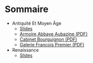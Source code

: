 <!-- TITLE: Cours d'Histoire de l'Art -->
<!-- SUBTITLE: Page d'accueil des cours d'Histoire de l'Art -->

# Sommaire
* Antiquité Et Moyen Âge
	* [Slides](https://docs.google.com/presentation/d/1FtUM6E7QCVqZ6B6ES6yztA8E1HrkTtD81H28z_poK6c/edit#slide=id.p1 "Antiquité Et Moyen-Âge")
	* [Armoire Abbaye Aubazine (PDF)](/uploads/histoire-de-l-art/armoire-abbaye-aubazine.pdf "Armoire Abbaye Aubazine")
	* [Cabinet Bourguignon (PDF)](/uploads/histoire-de-l-art/cabinet-bourguignon.pdf "Cabinet Bourguignon")
	* [Galerie Francois Premier (PDF)](/uploads/histoire-de-l-art/galerie-francois-premier.pdf "Galerie Francois Premier")
* Renaissance
	* [Slides](https://docs.google.com/presentation/d/1k5KWm_4uXRZuv8w3mxs15SB5kN7J0_EC0YRCqftsrvg/edit#slide=id.p1 "Renaissance")



